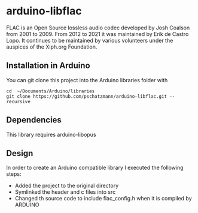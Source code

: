 # arduino-libflac

FLAC is an Open Source lossless audio codec developed by Josh Coalson from 2001
to 2009. From 2012 to 2021 it was maintained by Erik de Castro Lopo. It continues
to be maintained by various volunteers under the auspices of the Xiph.org Foundation.

## Installation in Arduino

You can git clone this project into the Arduino libraries folder with

```
cd  ~/Documents/Arduino/libraries
git clone https://github.com/pschatzmann/arduino-libflac.git --recursive

```

## Dependencies

This library requires arduino-libopus

## Design

In order to create an Arduino compatible library I executed the following steps:

- Added the project to the original directory
- Symlinked the header and c files into src
- Changed th source code to include flac_config.h when it is compiled by ARDUINO

